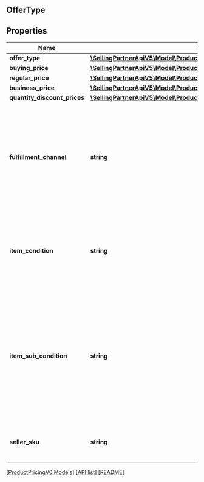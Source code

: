 ## OfferType

## Properties

Name | Type | Description | Notes
------------ | ------------- | ------------- | -------------
**offer_type** | [**\SellingPartnerApiV5\Model\ProductPricingV0\OfferCustomerType**](OfferCustomerType.md) |  | [optional]
**buying_price** | [**\SellingPartnerApiV5\Model\ProductPricingV0\PriceType**](PriceType.md) |  |
**regular_price** | [**\SellingPartnerApiV5\Model\ProductPricingV0\MoneyType**](MoneyType.md) |  |
**business_price** | [**\SellingPartnerApiV5\Model\ProductPricingV0\MoneyType**](MoneyType.md) |  | [optional]
**quantity_discount_prices** | [**\SellingPartnerApiV5\Model\ProductPricingV0\QuantityDiscountPriceType[]**](QuantityDiscountPriceType.md) |  | [optional]
**fulfillment_channel** | **string** | The fulfillment channel for the offer listing. Possible values:<br><br>* Amazon - Fulfilled by Amazon.<br>* Merchant - Fulfilled by the seller. |
**item_condition** | **string** | The item condition for the offer listing. Possible values: New, Used, Collectible, Refurbished, or Club. |
**item_sub_condition** | **string** | The item subcondition for the offer listing. Possible values: New, Mint, Very Good, Good, Acceptable, Poor, Club, OEM, Warranty, Refurbished Warranty, Refurbished, Open Box, or Other. |
**seller_sku** | **string** | The seller stock keeping unit (SKU) of the item. |

[[ProductPricingV0 Models]](../) [[API list]](../../Api) [[README]](../../../README.md)
